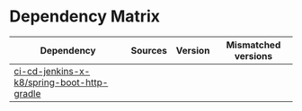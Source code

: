 # Dependency Matrix

Dependency | Sources | Version | Mismatched versions
---------- | ------- | ------- | -------------------
[ci-cd-jenkins-x-k8/spring-boot-http-gradle](https://github.com/ci-cd-jenkins-x-k8/spring-boot-http-gradle.git) |  | []() | 
